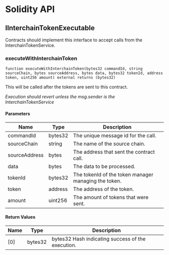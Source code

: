 # Solidity API

## IInterchainTokenExecutable

Contracts should implement this interface to accept calls from the InterchainTokenService.

### executeWithInterchainToken

```solidity
function executeWithInterchainToken(bytes32 commandId, string sourceChain, bytes sourceAddress, bytes data, bytes32 tokenId, address token, uint256 amount) external returns (bytes32)
```

This will be called after the tokens are sent to this contract.

_Execution should revert unless the msg.sender is the InterchainTokenService_

#### Parameters

| Name | Type | Description |
| ---- | ---- | ----------- |
| commandId | bytes32 | The unique message id for the call. |
| sourceChain | string | The name of the source chain. |
| sourceAddress | bytes | The address that sent the contract call. |
| data | bytes | The data to be processed. |
| tokenId | bytes32 | The tokenId of the token manager managing the token. |
| token | address | The address of the token. |
| amount | uint256 | The amount of tokens that were sent. |

#### Return Values

| Name | Type | Description |
| ---- | ---- | ----------- |
| [0] | bytes32 | bytes32 Hash indicating success of the execution. |


